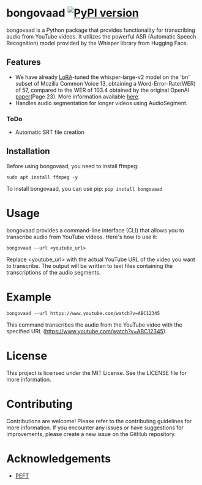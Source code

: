 # bongovaad [![PyPI version](https://badge.fury.io/py/bongovaad.svg)](https://badge.fury.io/py/bongovaad)
bongovaad is a Python package that provides functionality for transcribing audio from YouTube videos. It utilizes the powerful ASR (Automatic Speech Recognition) model provided by the Whisper library from Hugging Face.

## Features

- We have already [LoRA](https://arxiv.org/abs/2106.09685)-tuned the whisper-large-v2 model on the 'bn' subset of Mozilla Common Voice 13, obtaining a Word-Error-Rate(WER) of 57, compared to the WER of 103.4 obtained by the original OpenAI [paper](https://cdn.openai.com/papers/whisper.pdf)(Page 23). More information available [here](https://huggingface.co/ucalyptus/whisper-large-v2-bengali-100steps).
- Handles audio segmentation for longer videos using AudioSegment.

### ToDo
-  Automatic SRT file creation

## Installation

Before using bongovaad, you need to install ffmpeg:

```
sudo apt install ffmpeg -y
```

To install bongovaad, you can use pip:
`pip install bongovaad`


# Usage
bongovaad provides a command-line interface (CLI) that allows you to transcribe audio from YouTube videos. Here's how to use it:

`bongovaad --url <youtube_url>`

Replace <youtube_url> with the actual YouTube URL of the video you want to transcribe. The output will be written to text files containing the transcriptions of the audio segments.

# Example
`bongovaad --url https://www.youtube.com/watch?v=ABC12345`

This command transcribes the audio from the YouTube video with the specified URL (https://www.youtube.com/watch?v=ABC12345).

# License
This project is licensed under the MIT License. See the LICENSE file for more information.

# Contributing
Contributions are welcome! Please refer to the contributing guidelines for more information.
If you encounter any issues or have suggestions for improvements, please create a new issue on the GitHub repository.

# Acknowledgements
- [PEFT](https://github.com/huggingface/peft)
